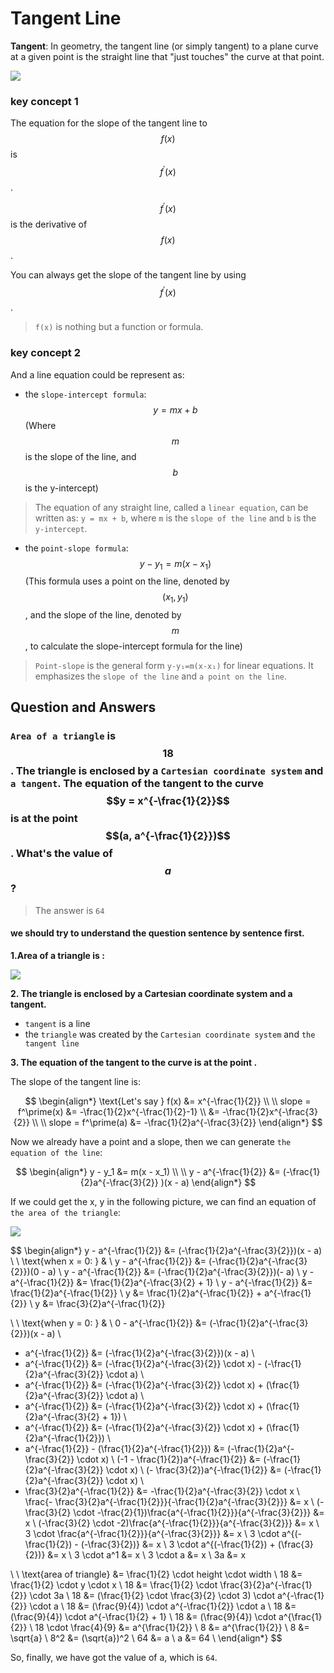 # Tangent Line

**Tangent**: In geometry, the tangent line \(or simply tangent\) to a plane curve at a given point is the straight line that "just touches" the curve at that point.

![](../../.gitbook/assets/Tangent_to_a_curve.png)

### key concept 1

The equation for the slope of the tangent line to $$f(x)$$ is $$f^\prime(x)$$.

$$f^\prime(x)$$ is the derivative of $$f(x)$$.

You can always get the slope of the tangent line by using $$f^\prime(x)$$.

> `f(x)` is nothing but a function or formula.

### key concept 2

And a line equation could be represent as:

* the `slope-intercept formula`: $$y = mx + b$$ \(Where $$m$$ is the slope of the line, and $$b$$ is the y-intercept\)

> The equation of any straight line, called a `linear equation`, can be written as: `y = mx + b`, where `m` is the `slope of the line` and `b` is the `y-intercept`.

* the `point-slope formula`: $$y - y_1 = m(x - x_1)$$ \(This formula uses a point on the line, denoted by $$(x_1, y_1)$$, and the slope of the line, denoted by $$m$$, to calculate the slope-intercept formula for the line\)

> `Point-slope` is the general form `y-y₁=m(x-x₁)` for linear equations. It emphasizes the `slope of the line` and `a point on the line`.

## Question and Answers

### `Area of a triangle` is $$18$$. The triangle is enclosed by a `Cartesian coordinate system` and `a tangent`. The equation of the tangent to the curve $$y = x^{-\frac{1}{2}}$$ is at the point $$(a, a^{-\frac{1}{2}})$$. What's the value of $$a$$?

> The answer is `64`

#### we should try to understand the question sentence by sentence first.

**1.Area of a triangle is :**

![](../../.gitbook/assets/area_of_triangle_is_18%20%281%29.png)

**2. The triangle is enclosed by a Cartesian coordinate system and a tangent.**

* `tangent` is a line
* the `triangle` was created by the `Cartesian coordinate system` and `the tangent line`

**3. The equation of the tangent to the curve  is at the point .**

The slope of the tangent line is:

$$
\begin{align*}
\text{Let's say } f(x) &= x^{-\frac{1}{2}}
\\ \\
slope = f^\prime(x) &= -\frac{1}{2}x^{-\frac{1}{2}-1}
\\
&= -\frac{1}{2}x^{-\frac{3}{2}}
\\ \\
slope = f^\prime(a) &= -\frac{1}{2}a^{-\frac{3}{2}}
\end{align*}
$$

Now we already have a point and a slope, then we can generate `the equation of the line`:

$$
\begin{align*}
y - y_1 &= m(x - x_1)
\\ \\
y - a^{-\frac{1}{2}} &= (-\frac{1}{2}a^{-\frac{3}{2}}
)(x - a)
\end{align*}
$$

If we could get the x, y in the following picture, we can find an equation of `the area of the triangle`:

![](../../.gitbook/assets/Tangent_to_a_curve_with_points.png)

$$
\begin{align*}
y - a^{-\frac{1}{2}} &= (-\frac{1}{2}a^{-\frac{3}{2}})(x - a)
\\ \\
\text{when x = 0: } &
\\ 
y - a^{-\frac{1}{2}} &= (-\frac{1}{2}a^{-\frac{3}{2}})(0 - a)
\\
y - a^{-\frac{1}{2}} &= (-\frac{1}{2}a^{-\frac{3}{2}})(- a)
\\
y - a^{-\frac{1}{2}} &= \frac{1}{2}a^{-\frac{3}{2} + 1}
\\
y - a^{-\frac{1}{2}} &= \frac{1}{2}a^{-\frac{1}{2}}
\\
y &= \frac{1}{2}a^{-\frac{1}{2}} + a^{-\frac{1}{2}} 
\\
y &= \frac{3}{2}a^{-\frac{1}{2}}

\\ \\
\text{when y = 0: } &
\\
0 - a^{-\frac{1}{2}} &= (-\frac{1}{2}a^{-\frac{3}{2}})(x - a)
\\
- a^{-\frac{1}{2}} &= (-\frac{1}{2}a^{-\frac{3}{2}})(x - a)
\\
- a^{-\frac{1}{2}} &= (-\frac{1}{2}a^{-\frac{3}{2}} \cdot x) - (-\frac{1}{2}a^{-\frac{3}{2}} \cdot a)
\\
- a^{-\frac{1}{2}} &= (-\frac{1}{2}a^{-\frac{3}{2}} \cdot x) + (\frac{1}{2}a^{-\frac{3}{2}} \cdot a)
\\
- a^{-\frac{1}{2}} &= (-\frac{1}{2}a^{-\frac{3}{2}} \cdot x) + (\frac{1}{2}a^{-\frac{3}{2} + 1})
\\
- a^{-\frac{1}{2}} &= (-\frac{1}{2}a^{-\frac{3}{2}} \cdot x) + (\frac{1}{2}a^{-\frac{1}{2}})
\\
- a^{-\frac{1}{2}} - (\frac{1}{2}a^{-\frac{1}{2}}) &= (-\frac{1}{2}a^{-\frac{3}{2}} \cdot x)
\\
(-1 - \frac{1}{2})a^{-\frac{1}{2}} &= (-\frac{1}{2}a^{-\frac{3}{2}} \cdot x)
\\
(- \frac{3}{2})a^{-\frac{1}{2}} &= (-\frac{1}{2}a^{-\frac{3}{2}} \cdot x)
\\
- \frac{3}{2}a^{-\frac{1}{2}} &= -\frac{1}{2}a^{-\frac{3}{2}} \cdot x
\\
\frac{- \frac{3}{2}a^{-\frac{1}{2}}}{-\frac{1}{2}a^{-\frac{3}{2}}} &= x
\\
(-\frac{3}{2} \cdot -\frac{2}{1})\frac{a^{-\frac{1}{2}}}{a^{-\frac{3}{2}}} &= x
\\
(-\frac{3}{2} \cdot -2)\frac{a^{-\frac{1}{2}}}{a^{-\frac{3}{2}}} &= x
\\
3 \cdot \frac{a^{-\frac{1}{2}}}{a^{-\frac{3}{2}}} &= x
\\
3 \cdot a^{(-\frac{1}{2}) - (-\frac{3}{2})} &= x
\\
3 \cdot a^{(-\frac{1}{2}) + (\frac{3}{2})} &= x
\\
3 \cdot a^1 &= x
\\
3 \cdot a &= x
\\
3a &= x

\\ \\
\text{area of triangle} &= \frac{1}{2} \cdot height \cdot width
\\
18 &= \frac{1}{2} \cdot y \cdot x
\\ 
18 &= \frac{1}{2} \cdot \frac{3}{2}a^{-\frac{1}{2}} \cdot 3a
\\
18 &= (\frac{1}{2} \cdot \frac{3}{2} \cdot 3) \cdot a^{-\frac{1}{2}} \cdot a
\\
18 &= (\frac{9}{4}) \cdot a^{-\frac{1}{2}} \cdot a
\\
18 &= (\frac{9}{4}) \cdot a^{-\frac{1}{2} + 1}
\\
18 &= (\frac{9}{4}) \cdot a^{\frac{1}{2}}
\\
18 \cdot \frac{4}{9} &= a^{\frac{1}{2}}
\\
8 &= a^{\frac{1}{2}}
\\
8 &= \sqrt{a}
\\
8^2 &= (\sqrt{a})^2
\\
64 &= a
\\
a &= 64
\\
\end{align*}
$$

So, finally, we have got the value of a, which is `64`.

